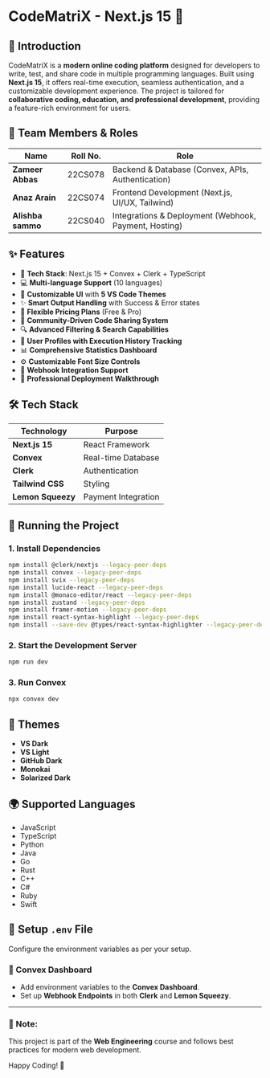 # CodeMatriX - Next.js 15 🚀

## 📌 Introduction
CodeMatriX is a **modern online coding platform** designed for developers to write, test, and share code in multiple programming languages. Built using **Next.js 15**, it offers real-time execution, seamless authentication, and a customizable development experience. The project is tailored for **collaborative coding, education, and professional development**, providing a feature-rich environment for users.


## 👥 Team Members & Roles

| Name | Roll No. | Role |
|------|---------|------|
| **Zameer Abbas** | 22CS078 | Backend & Database (Convex, APIs, Authentication) |
| **Anaz Arain** | 22CS074 | Frontend Development (Next.js, UI/UX, Tailwind) |
| **Alishba sammo** | 22CS040 | Integrations & Deployment (Webhook, Payment, Hosting) |

## ✨ Features

- 🚀 **Tech Stack**: Next.js 15 + Convex + Clerk + TypeScript
- 💻 **Multi-language Support** (10 languages)
- 🎨 **Customizable UI** with **5 VS Code Themes**
- ✨ **Smart Output Handling** with Success & Error states
- 💎 **Flexible Pricing Plans** (Free & Pro)
- 🤝 **Community-Driven Code Sharing System**
- 🔍 **Advanced Filtering & Search Capabilities**
- 👤 **User Profiles with Execution History Tracking**
- 📊 **Comprehensive Statistics Dashboard**
- ⚙️ **Customizable Font Size Controls**
- 🔗 **Webhook Integration Support**
- 🌟 **Professional Deployment Walkthrough**

## 🛠 Tech Stack

| Technology | Purpose |
|------------|---------|
| **Next.js 15** | React Framework |
| **Convex** | Real-time Database |
| **Clerk** | Authentication |
| **Tailwind CSS** | Styling |
| **Lemon Squeezy** | Payment Integration |

## 🚀 Running the Project

### 1. Install Dependencies
```sh
npm install @clerk/nextjs --legacy-peer-deps
npm install convex --legacy-peer-deps
npm install svix --legacy-peer-deps
npm install lucide-react --legacy-peer-deps
npm install @monaco-editor/react --legacy-peer-deps
npm install zustand --legacy-peer-deps
npm install framer-motion --legacy-peer-deps
npm install react-syntax-highlight --legacy-peer-deps
npm install --save-dev @types/react-syntax-highlighter --legacy-peer-deps
```

### 2. Start the Development Server
```sh
npm run dev
```

### 3. Run Convex
```sh
npx convex dev
```

## 🎨 Themes
- **VS Dark**
- **VS Light**
- **GitHub Dark**
- **Monokai**
- **Solarized Dark**

## 🌍 Supported Languages
- JavaScript
- TypeScript
- Python
- Java
- Go
- Rust
- C++
- C#
- Ruby
- Swift

## 🔗 Setup `.env` File
Configure the environment variables as per your setup.

### 🔧 Convex Dashboard
- Add environment variables to the **Convex Dashboard**.
- Set up **Webhook Endpoints** in both **Clerk** and **Lemon Squeezy**.

---

### 📌 Note:
This project is part of the **Web Engineering** course and follows best practices for modern web development.

Happy Coding! 🚀
